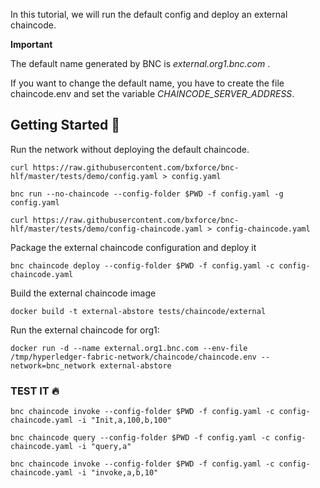 In this tutorial, we will run the default config and deploy an external chaincode.

**Important**

The default name generated by BNC is _external.org1.bnc.com_ .

If you want to change the default name, you have to create the file chaincode.env and set the variable _CHAINCODE_SERVER_ADDRESS_.

## Getting Started :rocket:

Run the network without deploying the default chaincode.

````aidl
curl https://raw.githubusercontent.com/bxforce/bnc-hlf/master/tests/demo/config.yaml > config.yaml
````

````aidl
bnc run --no-chaincode --config-folder $PWD -f config.yaml -g config.yaml
````

````aidl
curl https://raw.githubusercontent.com/bxforce/bnc-hlf/master/tests/demo/config-chaincode.yaml > config-chaincode.yaml
````

Package the external chaincode configuration and deploy it

````aidl
bnc chaincode deploy --config-folder $PWD -f config.yaml -c config-chaincode.yaml
````
Build the external chaincode image

````aidl
docker build -t external-abstore tests/chaincode/external
````

Run the external chaincode for org1:

````aidl
docker run -d --name external.org1.bnc.com --env-file /tmp/hyperledger-fabric-network/chaincode/chaincode.env --network=bnc_network external-abstore
````

### TEST IT :fire:

````aidl
bnc chaincode invoke --config-folder $PWD -f config.yaml -c config-chaincode.yaml -i "Init,a,100,b,100" 
````
````aidl
bnc chaincode query --config-folder $PWD -f config.yaml -c config-chaincode.yaml -i "query,a" 
````
````aidl
bnc chaincode invoke --config-folder $PWD -f config.yaml -c config-chaincode.yaml -i "invoke,a,b,10"
````